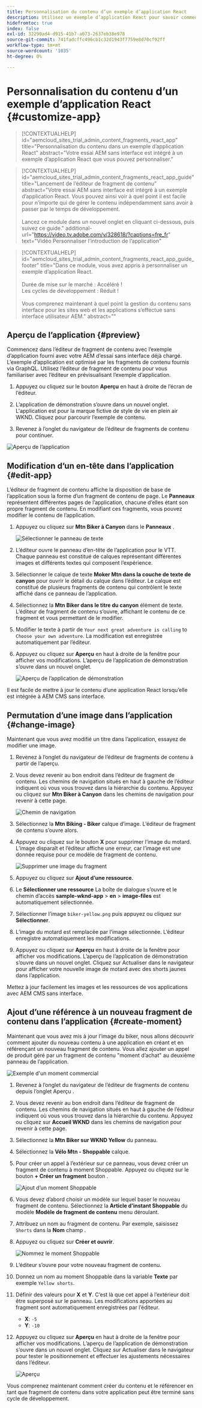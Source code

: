 ```yaml
---
title: Personnalisation du contenu d’un exemple d’application React
description: Utilisez un exemple d’application React pour savoir comment personnaliser du contenu à l’aide de l’ensemble de fonctionnalités sans interface utilisateur dans AEM as a Cloud Service.
hidefromtoc: true
index: false
exl-id: 32290ad4-d915-41b7-a073-2637eb38e978
source-git-commit: 741fadcffc496cb1c32d1943f7759e8d70cf92ff
workflow-type: tm+mt
source-wordcount: '1035'
ht-degree: 0%

---
```



# Personnalisation du contenu d’un exemple d’application React {#customize-app}

>[!CONTEXTUALHELP]
>id="aemcloud_sites_trial_admin_content_fragments_react_app"
>title="Personnalisation du contenu dans un exemple d’application React"
>abstract="Votre essai AEM sans interface est intégré à un exemple d’application React que vous pouvez personnaliser."

>[!CONTEXTUALHELP]
>id="aemcloud_sites_trial_admin_content_fragments_react_app_guide"
>title="Lancement de l’éditeur de fragment de contenu"
>abstract="Votre essai AEM sans interface est intégré à un exemple d’application React. Vous pouvez ainsi voir à quel point il est facile pour n’importe qui de gérer le contenu indépendamment sans avoir à passer par le temps de développement.<br><br>Lancez ce module dans un nouvel onglet en cliquant ci-dessous, puis suivez ce guide."
>additional-url="https://video.tv.adobe.com/v/328618/?captions=fre_fr" text="Vidéo Personnaliser l’introduction de l’application"

>[!CONTEXTUALHELP]
>id="aemcloud_sites_trial_admin_content_fragments_react_app_guide_footer"
>title="Dans ce module, vous avez appris à personnaliser un exemple d’application React.<br><br>Durée de mise sur le marché : Accéléré !<br>Les cycles de développement : Réduit !<br><br>Vous comprenez maintenant à quel point la gestion du contenu sans interface pour les sites web et les applications s’effectue sans interface utilisateur AEM."
>abstract=""

## Aperçu de l’application {#preview}

Commencez dans l’éditeur de fragment de contenu avec l’exemple d’application fourni avec votre AEM d’essai sans interface déjà chargé. L’exemple d’application est optimisé par les fragments de contenu fournis via GraphQL. Utilisez l’éditeur de fragment de contenu pour vous familiariser avec l’éditeur en prévisualisant l’exemple d’application.

1. Appuyez ou cliquez sur le bouton **Aperçu** en haut à droite de l’écran de l’éditeur.

1. L’application de démonstration s’ouvre dans un nouvel onglet. L&#39;application est pour la marque fictive de style de vie en plein air WKND. Cliquez pour parcourir l’exemple de contenu.

1. Revenez à l’onglet du navigateur de l’éditeur de fragments de contenu pour continuer.

![Aperçu de l’application](assets/do-not-localize/preview-app-1.png)

## Modification d’un en-tête dans l’application {#edit-app}

L’éditeur de fragment de contenu affiche la disposition de base de l’application sous la forme d’un fragment de contenu de page. Le **Panneaux** représentent différentes pages de l’application, chacune d’elles étant son propre fragment de contenu. En modifiant ces fragments, vous pouvez modifier le contenu de l’application.

1. Appuyez ou cliquez sur **Mtn Biker à Canyon** dans le **Panneaux** .

   ![Sélectionner le panneau de texte](assets/do-not-localize/edit-header-1.png)

1. L’éditeur ouvre le panneau d’en-tête de l’application pour le VTT. Chaque panneau est constitué de calques représentant différentes images et différents textes qui composent l’expérience.

1. Sélectionner le calque de texte **Moker Mtn dans la couche de texte de canyon** pour ouvrir le détail du calque dans l’éditeur. Le calque est constitué de plusieurs fragments de contenu qui contrôlent le texte affiché dans ce panneau de l’application.

1. Sélectionnez la **Mtn Biker dans le titre du canyon** élément de texte. L’éditeur de fragment de contenu s’ouvre, affichant le contenu de ce fragment et vous permettant de le modifier.

1. Modifier le texte à partir de `Your next great adventure is calling` to `Choose your own adventure`. La modification est enregistrée automatiquement par l’éditeur.

1. Appuyez ou cliquez sur **Aperçu** en haut à droite de la fenêtre pour afficher vos modifications. L’aperçu de l’application de démonstration s’ouvre dans un nouvel onglet.

   ![Aperçu de l’application de démonstration](assets/do-not-localize/edit-header-5-6.png)

Il est facile de mettre à jour le contenu d’une application React lorsqu’elle est intégrée à AEM CMS sans interface.

## Permutation d’une image dans l’application {#change-image}

Maintenant que vous avez modifié un titre dans l’application, essayez de modifier une image.

1. Revenez à l’onglet du navigateur de l’éditeur de fragments de contenu à partir de l’aperçu.

1. Vous devez revenir au bon endroit dans l’éditeur de fragment de contenu. Les chemins de navigation situés en haut à gauche de l’éditeur indiquent où vous vous trouvez dans la hiérarchie du contenu. Appuyez ou cliquez sur **Mtn Biker à Canyon** dans les chemins de navigation pour revenir à cette page.

   ![Chemin de navigation](assets/do-not-localize/swap-image-2.png)

1. Sélectionnez la **Mtn Biking - Biker** calque d’image. L’éditeur de fragment de contenu s’ouvre alors.

1. Appuyez ou cliquez sur le bouton **X** pour supprimer l’image du motard. L’image disparaît et l’éditeur affiche une erreur, car l’image est une donnée requise pour ce modèle de fragment de contenu.

   ![Supprimer une image du fragment](assets/do-not-localize/swap-image-4.png)

1. Appuyez ou cliquez sur **Ajout d’une ressource**.

1. Le **Sélectionner une ressource** La boîte de dialogue s’ouvre et le chemin d’accès **sample-wknd-app** > **en** > **image-files** est automatiquement sélectionnée.

1. Sélectionner l’image `biker-yellow.png` puis appuyez ou cliquez sur **Sélectionner**.

1. L’image du motard est remplacée par l’image sélectionnée. L’éditeur enregistre automatiquement les modifications.

1. Appuyez ou cliquez sur **Aperçu** en haut à droite de la fenêtre pour afficher vos modifications. L’aperçu de l’application de démonstration s’ouvre dans un nouvel onglet. Cliquez sur Actualiser dans le navigateur pour afficher votre nouvelle image de motard avec des shorts jaunes dans l’application.

Mettez à jour facilement les images et les ressources de vos applications avec AEM CMS sans interface.

## Ajout d’une référence à un nouveau fragment de contenu dans l’application {#create-moment}

Maintenant que vous avez mis à jour l’image du biker, nous allons découvrir comment ajouter du nouveau contenu à une application en créant et en référençant un nouveau fragment de contenu. Vous allez ajouter un appel de produit géré par un fragment de contenu &quot;moment d’achat&quot; au deuxième panneau de l’application.

![Exemple d&#39;un moment commercial](assets/do-not-localize/example-shoppable-moment.png)

1. Revenez à l’onglet du navigateur de l’éditeur de fragments de contenu depuis l’onglet Aperçu .

1. Vous devez revenir au bon endroit dans l’éditeur de fragment de contenu. Les chemins de navigation situés en haut à gauche de l’éditeur indiquent où vous vous trouvez dans la hiérarchie du contenu. Appuyez ou cliquez sur **Accueil WKND** dans les chemins de navigation pour revenir à cette page.

1. Sélectionnez la **Mtn Biker sur WKND Yellow** du panneau.

1. Sélectionnez la **Vélo Mtn - Shoppable** calque.

1. Pour créer un appel à l’extérieur sur ce panneau, vous devez créer un fragment de contenu à moment Shoppable. Appuyez ou cliquez sur le bouton **+ Créer un fragment** bouton .

   ![Ajout d’un moment Shoppable](assets/do-not-localize/add-reference-1-5.png)

1. Vous devez d’abord choisir un modèle sur lequel baser le nouveau fragment de contenu. Sélectionnez la **Article d’instant Shoppable** du modèle **Modèle de fragment de contenu** menu déroulant.

1. Attribuez un nom au fragment de contenu. Par exemple, saisissez `Shorts` dans la **Nom** champ .

1. Appuyez ou cliquez sur **Créer et ouvrir**.

   ![Nommez le moment Shoppable](assets/do-not-localize/add-reference-6-7-8.png)

1. L’éditeur s’ouvre pour votre nouveau fragment de contenu.

1. Donnez un nom au moment Shoppable dans la variable **Texte** par exemple `Yellow shorts`.

1. Définir des valeurs pour **X** et **Y**. C’est là que cet appel à l’extérieur doit être superposé sur le panneau. Les modifications apportées au fragment sont automatiquement enregistrées par l’éditeur.

   * **X**: `-5`
   * **Y**: `-10`

1. Appuyez ou cliquez sur **Aperçu** en haut à droite de la fenêtre pour afficher vos modifications. L’aperçu de l’application de démonstration s’ouvre dans un nouvel onglet. Cliquez sur Actualiser dans le navigateur pour tester le positionnement et effectuer les ajustements nécessaires dans l’éditeur.

   ![Aperçu](assets/do-not-localize/add-reference-10-11-12.png)

Vous comprenez maintenant comment créer du contenu et le référencer en tant que fragment de contenu dans votre application peut être terminé sans cycle de développement.
